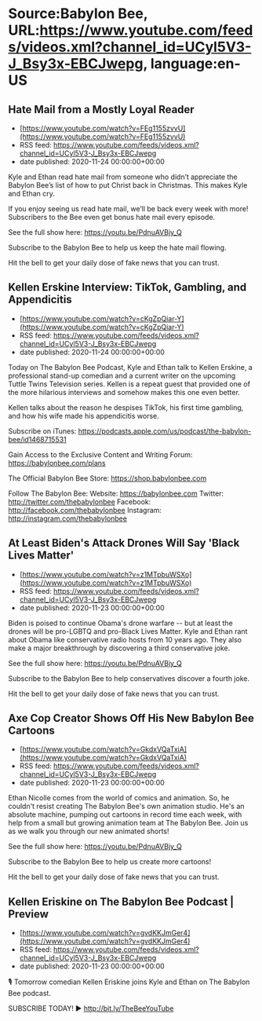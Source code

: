 # Source:Babylon Bee, URL:https://www.youtube.com/feeds/videos.xml?channel_id=UCyl5V3-J_Bsy3x-EBCJwepg, language:en-US

## Hate Mail from a Mostly Loyal Reader
 - [https://www.youtube.com/watch?v=FEg1155zvvU](https://www.youtube.com/watch?v=FEg1155zvvU)
 - RSS feed: https://www.youtube.com/feeds/videos.xml?channel_id=UCyl5V3-J_Bsy3x-EBCJwepg
 - date published: 2020-11-24 00:00:00+00:00

Kyle and Ethan read hate mail from someone who didn’t appreciate the Babylon Bee’s list of how to put Christ back in Christmas. This makes Kyle and Ethan cry. 

If you enjoy seeing us read hate mail, we’ll be back every week with more! Subscribers to the Bee even get bonus hate mail every episode.

See the full show here: https://youtu.be/PdnuAVBjy_Q

Subscribe to the Babylon Bee to help us keep the hate mail flowing.

Hit the bell to get your daily dose of fake news that you can trust.

## Kellen Erskine Interview: TikTok, Gambling, and Appendicitis
 - [https://www.youtube.com/watch?v=cKgZpQiar-Y](https://www.youtube.com/watch?v=cKgZpQiar-Y)
 - RSS feed: https://www.youtube.com/feeds/videos.xml?channel_id=UCyl5V3-J_Bsy3x-EBCJwepg
 - date published: 2020-11-24 00:00:00+00:00

Today on The Babylon Bee Podcast, Kyle and Ethan talk to Kellen Erskine, a professional stand-up comedian and a current writer on the upcoming Tuttle Twins Television series. Kellen is a repeat guest that provided one of the more hilarious interviews and somehow makes this one even better. 

Kellen talks about the reason he despises TikTok, his first time gambling, and how his wife made his appendicitis worse. 

Subscribe on iTunes: https://podcasts.apple.com/us/podcast/the-babylon-bee/id1468715531

Gain Access to the Exclusive Content and Writing Forum: https://babylonbee.com/plans

The Official Babylon Bee Store: https://shop.babylonbee.com

Follow The Babylon Bee:
Website: https://babylonbee.com
Twitter: http://twitter.com/thebabylonbee
Facebook: http://facebook.com/thebabylonbee
Instagram: http://instagram.com/thebabylonbee

## At Least Biden's Attack Drones Will Say 'Black Lives Matter'
 - [https://www.youtube.com/watch?v=z1MTpbuWSXo](https://www.youtube.com/watch?v=z1MTpbuWSXo)
 - RSS feed: https://www.youtube.com/feeds/videos.xml?channel_id=UCyl5V3-J_Bsy3x-EBCJwepg
 - date published: 2020-11-23 00:00:00+00:00

Biden is poised to continue Obama's drone warfare -- but at least the drones will be pro-LGBTQ and pro-Black Lives Matter. Kyle and Ethan rant about Obama like conservative radio hosts from 10 years ago. They also make a major breakthrough by discovering a third conservative joke.

See the full show here: https://youtu.be/PdnuAVBjy_Q

Subscribe to the Babylon Bee to help conservatives discover a fourth joke. 

Hit the bell to get your daily dose of fake news that you can trust.

## Axe Cop Creator Shows Off His New Babylon Bee Cartoons
 - [https://www.youtube.com/watch?v=GkdxVQaTxiA](https://www.youtube.com/watch?v=GkdxVQaTxiA)
 - RSS feed: https://www.youtube.com/feeds/videos.xml?channel_id=UCyl5V3-J_Bsy3x-EBCJwepg
 - date published: 2020-11-23 00:00:00+00:00

Ethan Nicolle comes from the world of comics and animation. So, he couldn't resist creating The Babylon Bee's own animation studio. He's an absolute machine, pumping out cartoons in record time each week, with help from a small but growing animation team at The Babylon Bee. Join us as we walk you through our new animated shorts!

See the full show here: https://youtu.be/PdnuAVBjy_Q

Subscribe to the Babylon Bee to help us create more cartoons!

Hit the bell to get your daily dose of fake news that you can trust.

## Kellen Eriskine on The Babylon Bee Podcast | Preview
 - [https://www.youtube.com/watch?v=gvdKKJmGer4](https://www.youtube.com/watch?v=gvdKKJmGer4)
 - RSS feed: https://www.youtube.com/feeds/videos.xml?channel_id=UCyl5V3-J_Bsy3x-EBCJwepg
 - date published: 2020-11-23 00:00:00+00:00

🎙 Tomorrow comedian Kellen Eriskine joins Kyle and Ethan on The Babylon Bee podcast.

SUBSCRIBE TODAY! ▶️ http://bit.ly/TheBeeYouTube

